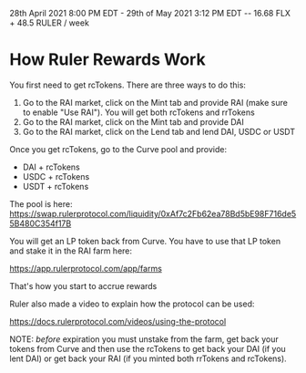 28th April 2021 8:00 PM EDT - 29th of May 2021 3:12 PM EDT -- 16.68 FLX + 48.5 RULER / week 

# How Ruler Rewards Work

You first need to get rcTokens. There are three ways to do this:

1) Go to the RAI market, click on the Mint tab and provide RAI (make sure to enable "Use RAI"). You will get both rcTokens and rrTokens
2) Go to the RAI market, click on the Mint tab and provide DAI
3) Go to the RAI market, click on the Lend tab and lend DAI, USDC or USDT

Once you get rcTokens, go to the Curve pool and provide:

- DAI + rcTokens
- USDC + rcTokens
- USDT + rcTokens

The pool is here: https://swap.rulerprotocol.com/liquidity/0xAf7c2Fb62ea78Bd5bE98F716de55B480C354f17B

You will get an LP token back from Curve. You have to use that LP token and stake it in the RAI farm here:

https://app.rulerprotocol.com/app/farms

That's how you start to accrue rewards

Ruler also made a video to explain how the protocol can be used:

https://docs.rulerprotocol.com/videos/using-the-protocol

NOTE: *before* expiration you must unstake from the farm, get back your tokens from Curve and then use the rcTokens to get back your DAI (if you lent DAI) or get back your RAI (if you minted both rrTokens and rcTokens).
